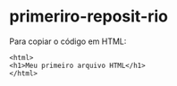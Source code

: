 # primeriro-reposit-rio

Para copiar o código em HTML:
```
<html>
<h1>Meu primeiro arquivo HTML</h1>
</html>
```
